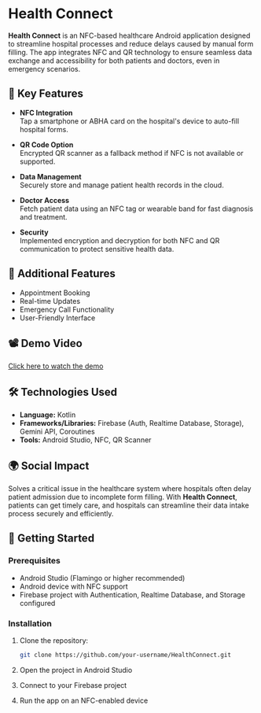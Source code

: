 # Health Connect

**Health Connect** is an NFC-based healthcare Android application designed to streamline hospital processes and reduce delays caused by manual form filling. The app integrates NFC and QR technology to ensure seamless data exchange and accessibility for both patients and doctors, even in emergency scenarios.

## 🔑 Key Features

- **NFC Integration**  
  Tap a smartphone or ABHA card on the hospital's device to auto-fill hospital forms.

- **QR Code Option**  
  Encrypted QR scanner as a fallback method if NFC is not available or supported.

- **Data Management**  
  Securely store and manage patient health records in the cloud.

- **Doctor Access**  
  Fetch patient data using an NFC tag or wearable band for fast diagnosis and treatment.

- **Security**  
  Implemented encryption and decryption for both NFC and QR communication to protect sensitive health data.

## 🌟 Additional Features

- Appointment Booking  
- Real-time Updates  
- Emergency Call Functionality  
- User-Friendly Interface

## 📽 Demo Video

[Click here to watch the demo]([https://your-link.com/health-connect-demo.mp4](https://drive.google.com/file/d/1dfKH7G_SuDlRBCsDTC8dOObvneYnimuW/view?usp=sharing))



## 🛠 Technologies Used

- **Language:** Kotlin  
- **Frameworks/Libraries:** Firebase (Auth, Realtime Database, Storage), Gemini API, Coroutines  
- **Tools:** Android Studio, NFC, QR Scanner  

## 🌍 Social Impact

Solves a critical issue in the healthcare system where hospitals often delay patient admission due to incomplete form filling. With **Health Connect**, patients can get timely care, and hospitals can streamline their data intake process securely and efficiently.

## 🚀 Getting Started

### Prerequisites

- Android Studio (Flamingo or higher recommended)  
- Android device with NFC support  
- Firebase project with Authentication, Realtime Database, and Storage configured

### Installation

1. Clone the repository:
   ```bash
   git clone https://github.com/your-username/HealthConnect.git
2. Open the project in Android Studio

3. Connect to your Firebase project

4. Run the app on an NFC-enabled device
